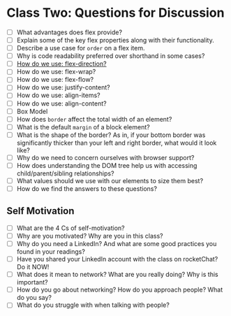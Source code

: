 # Class Two: Questions for Discussion

- [ ] What advantages does flex provide?
- [ ] Explain some of the key flex properties along with their functionality.
- [ ] Describe a use case for `order` on a flex item.
- [ ] Why is code readability preferred over shorthand in some cases?
- [ ] [How do we use: flex-direction?](https://www.w3schools.com/css/css3_flexbox.asp)
- [ ] How do we use: flex-wrap?
- [ ] How do we use: flex-flow?
- [ ] How do we use: justify-content?
- [ ] How do we use: align-items?
- [ ] How do we use: align-content?
- [ ] Box Model
- [ ] How does `border` affect the total width of an element?
- [ ] What is the default `margin` of a block element?
- [ ] What is the shape of the border? As in, if your bottom border was significantly thicker than your left and right border, what would it look like?
- [ ] Why do we need to concern ourselves with browser support?
- [ ] How does understanding the DOM tree help us with accessing child/parent/sibling relationships?
- [ ] What values should we use with our elements to size them best?
- [ ] How do we find the answers to these questions?

## Self Motivation

- [ ] What are the 4 Cs of self-motivation?
- [ ] Why are you motivated? Why are you in this class?
- [ ] Why do you need a LinkedIn? And what are some good practices you found in your readings?
- [ ] Have you shared your LinkedIn account with the class on rocketChat? Do it NOW!
- [ ] What does it mean to network? What are you really doing? Why is this important?
- [ ] How do you go about networking? How do you approach people? What do you say?
- [ ] What do you struggle with when talking with people?